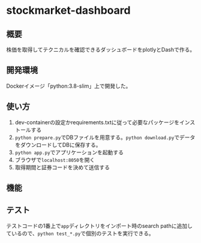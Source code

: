 # stockmarket-dashboard

## 概要

株価を取得してテクニカルを確認できるダッシュボードをplotlyとDashで作る。

## 開発環境

Dockerイメージ「python:3.8-slim」上で開発した。

## 使い方

1. dev-containerの設定かrequirements.txtに従って必要なパッケージをインストールする
2. ```python prepare.py```でDBファイルを用意する。```python download.py```でデータをダウンロードしてDBに保存する。
3. ```python app.py```でアプリケーションを起動する
4. ブラウザで```localhost:8050```を開く
5. 取得期間と証券コードを決めて送信する

## 機能

## テスト

テストコードの1番上で```app```ディレクトリをインポート時のsearch pathに追加しているので、```python test_*.py```で個別のテストを実行できる。
